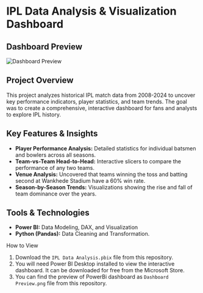 # IPL Data Analysis & Visualization Dashboard

## Dashboard Preview
![Dashboard Preview](dashboard-preview.png)

## Project Overview
This project analyzes historical IPL match data from 2008-2024 to uncover key performance indicators, player statistics, and team trends. The goal was to create a comprehensive, interactive dashboard for fans and analysts to explore IPL history.

## Key Features & Insights
- **Player Performance Analysis:** Detailed statistics for individual batsmen and bowlers across all seasons.
- **Team-vs-Team Head-to-Head:** Interactive slicers to compare the performance of any two teams.
- **Venue Analysis:** Uncovered that teams winning the toss and batting second at Wankhede Stadium have a 60% win rate.
- **Season-by-Season Trends:** Visualizations showing the rise and fall of team dominance over the years.

## Tools & Technologies
- **Power BI:** Data Modeling, DAX, and Visualization
- **Python (Pandas):** Data Cleaning and Transformation. 

How to View
1.  Download the `IPL Data Analysis.pbix` file from this repository.
2.  You will need Power BI Desktop installed to view the interactive dashboard. It can be downloaded for free from the Microsoft Store.
3.  You can find the preview of PowerBi dashboard as `Dashboard Preview.png` file from this repository.
